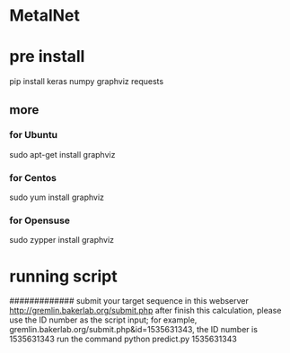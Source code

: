 # MetalNet

# pre install

pip install keras numpy graphviz requests
## more 
### for Ubuntu
sudo apt-get install graphviz
### for Centos
sudo yum install graphviz
### for Opensuse
sudo zypper install graphviz
# running script
#############
submit your target sequence in this webserver
http://gremlin.bakerlab.org/submit.php
after finish this calculation, please use the ID number as the script input;
for example, gremlin.bakerlab.org/submit.php&id=1535631343, the ID number is 1535631343
run the command
python predict.py 1535631343
